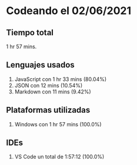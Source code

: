 # Codeando el 02/06/2021

## Tiempo total
1 hr 57 mins.

## Lenguajes usados
1. JavaScript con 1 hr 33 mins (80.04%)
1. JSON con 12 mins (10.54%)
1. Markdown con 11 mins (9.42%)

## Plataformas utilizadas
1. Windows con 1 hr 57 mins (100.0%)

## IDEs
1. VS Code un total de 1:57:12 (100.0%)
